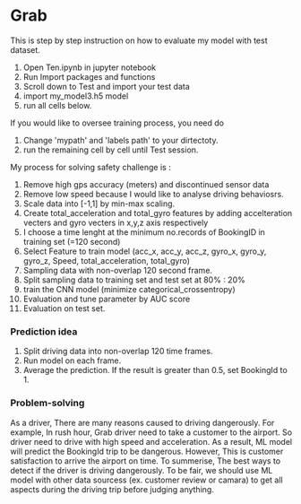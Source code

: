 # Grab
This is step by step instruction on how to evaluate my model with test dataset.

1. Open Ten.ipynb in jupyter notebook
2. Run Import packages and functions
3. Scroll down to Test and import your test data
4. import my_model3.h5 model 
5. run all cells below.

If you would like to oversee training process, you need do 
1. Change 'mypath' and 'labels path' to your dirtectoty.
2. run the remaining cell by cell until Test session.

My process for solving safety challenge is :
1. Remove high gps accuracy (meters) and discontinued sensor data
2. Remove low speed because I would like to analyse driving behaviosrs.
3. Scale data into [-1,1] by min-max scaling.
4. Create total_acceleration and total_gyro features by adding accelteration vecters and gyro vecters in x,y,z axis respectively
5. I choose a time lenght at the minimum no.records of BookingID in training set (=120 second)
6. Select Feature to train model (acc_x, acc_y, acc_z, gyro_x, gyro_y, gyro_z, Speed, total_acceleration, total_gyro)
7. Sampling data with non-overlap 120 second frame.
8. Split sampling data to training set and test set at 80% : 20%
9. train the CNN model (minimize categorical_crossentropy)
10. Evaluation and tune parameter by AUC score 
11. Evaluation on test set.

### Prediction idea

1. Split driving data into non-overlap 120 time frames.
2. Run model on each frame.
3. Average the prediction. If the result is greater than 0.5, set BookingId to 1.

### Problem-solving
As a driver, There are many reasons caused to driving dangerously.
For example, In rush hour, Grab driver need to take a customer to the airport. 
So driver need to drive with high speed and acceleration. As a result, ML model will predict the BookingId trip to be dangerous.
However, This is customer satisfaction to arrive the airport on time. To summerise, The best ways to detect if
the driver is driving dangerously. To be fair, we should use ML model with other data sourcess (ex. customer review or camara)
to get all aspects during the driving trip before judging anything. 

